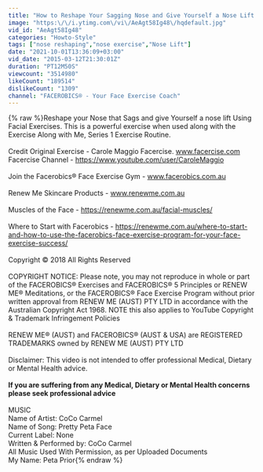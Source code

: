 ```yaml
---
title: "How to Reshape Your Sagging Nose and Give Yourself a Nose Lift  | FACEROBICS®"
image: "https:\/\/i.ytimg.com\/vi\/AeAgt58Ig48\/hqdefault.jpg"
vid_id: "AeAgt58Ig48"
categories: "Howto-Style"
tags: ["nose reshaping","nose exercise","Nose Lift"]
date: "2021-10-01T13:36:09+03:00"
vid_date: "2015-03-12T21:30:01Z"
duration: "PT12M50S"
viewcount: "3514980"
likeCount: "189514"
dislikeCount: "1309"
channel: "FACEROBICS® - Your Face Exercise Coach"
---
```

{% raw %}Reshape your Nose that Sags and give Yourself a nose lift Using Facial Exercises. This is a powerful exercise when used along with the Exercise Along with Me, Series 1 Exercise Routine.<br /><br />Credit Original Exercise - Carole Maggio Facercise. www.facercise.com<br />Facercise Channel - <a rel="nofollow" target="blank" href="https://www.youtube.com/user/CaroleMaggio">https://www.youtube.com/user/CaroleMaggio</a><br /><br />Join the Facerobics® Face Exercise Gym - www.facerobics.com.au<br /><br />Renew Me Skincare Products - www.renewme.com.au<br /><br />Muscles of the Face - <a rel="nofollow" target="blank" href="https://renewme.com.au/facial-muscles/">https://renewme.com.au/facial-muscles/</a><br /><br />Where to Start with Facerobics - <a rel="nofollow" target="blank" href="https://renewme.com.au/where-to-start-and-how-to-use-the-facerobics-face-exercise-program-for-your-face-exercise-success/">https://renewme.com.au/where-to-start-and-how-to-use-the-facerobics-face-exercise-program-for-your-face-exercise-success/</a><br /><br />Copyright © 2018 All Rights Reserved<br /><br />COPYRIGHT NOTICE: Please note, you may not reproduce in whole or part of the FACEROBICS® Exercises and FACEROBICS® 5 Principles or RENEW ME® Meditations, or the FACEROBICS® Face Exercise Program without prior written approval from RENEW ME (AUST) PTY LTD in accordance with the Australian Copyright Act 1968. NOTE this also applies to YouTube Copyright &amp; Trademark Infringement Policies<br /><br />RENEW ME® (AUST) and FACEROBICS® (AUST &amp; USA) are REGISTERED TRADEMARKS  owned by  RENEW ME (AUST) PTY LTD<br /><br />Disclaimer: This video is not intended to offer professional Medical, Dietary or Mental Health advice. <br /><br />****If you are suffering from any Medical, Dietary or Mental Health concerns please seek professional advice****<br /><br />MUSIC<br />Name of Artist: CoCo Carmel<br />Name of Song: Pretty Peta Face<br />Current Label: None<br />Written &amp; Performed by: CoCo Carmel<br />All Music Used With Permission, as per Uploaded Documents<br />My Name: Peta Prior{% endraw %}
